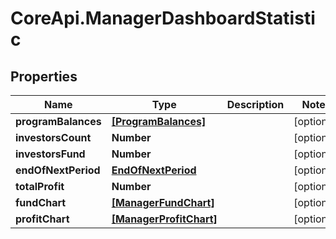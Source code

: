 # CoreApi.ManagerDashboardStatistic

## Properties
Name | Type | Description | Notes
------------ | ------------- | ------------- | -------------
**programBalances** | [**[ProgramBalances]**](ProgramBalances.md) |  | [optional] 
**investorsCount** | **Number** |  | [optional] 
**investorsFund** | **Number** |  | [optional] 
**endOfNextPeriod** | [**EndOfNextPeriod**](EndOfNextPeriod.md) |  | [optional] 
**totalProfit** | **Number** |  | [optional] 
**fundChart** | [**[ManagerFundChart]**](ManagerFundChart.md) |  | [optional] 
**profitChart** | [**[ManagerProfitChart]**](ManagerProfitChart.md) |  | [optional] 


